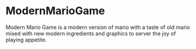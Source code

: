 # ModernMarioGame
Modern Mario Game is a modern version of mario with a taste of old mario mixed with new modern ingredients and graphics to server the joy of playing appetite. 

